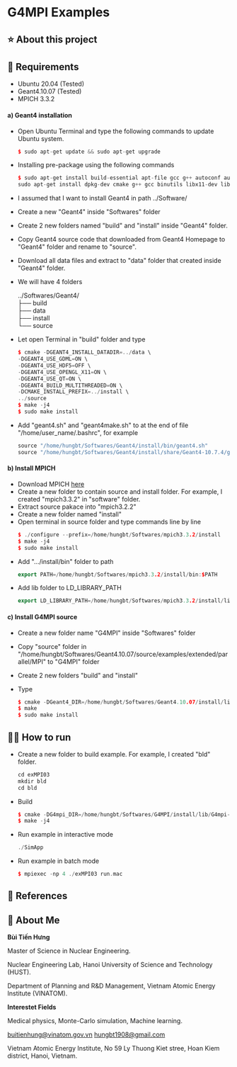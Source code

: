 # G4MPI Examples

## ⭐ About this project


## 🔧 Requirements
* Ubuntu 20.04 (Tested)
* Geant4.10.07 (Tested)
* MPICH 3.3.2 

#### a) Geant4 installation
- Open Ubuntu Terminal and type the following commands to update Ubuntu system.
    ```c++
    $ sudo apt-get update && sudo apt-get upgrade
    ```

- Installing pre-package using the following commands
    ```c++
    $ sudo apt-get install build-essential apt-file gcc g++ autoconf automake automake1.11 tcl8.6-dev tk8.6-dev libglu1-mesa-dev libgl1-mesa-dev libxt-dev libxmu-dev libglew-dev libglw1-mesa-dev gfortran inventor-dev libxaw7-dev freeglut3-dev libxerces-c-dev libxmltok1-dev qt5-default libxi-dev libclutter-gtk-1.0-0 cmake libxmlrpc-core-c3-dev tclxml tclxml-dev libexpat1-dev libgtk2.0-dev libxpm-dev x11proto-gl-dev x11proto-input-dev -y
    sudo apt-get install dpkg-dev cmake g++ gcc binutils libx11-dev libxpm-dev libxft-dev libxext-dev python libssl-dev gfortran libpcre3-dev xlibmesa-glu-dev libglew1.5-dev libftgl-dev libmysqlclient-dev libfftw3-dev libcfitsio-dev graphviz-dev libavahi-compat-libdnssd-dev libldap2-dev python-dev libxml2-dev libkrb5-dev libgsl0-dev qtwebengine5-dev
    ```
- I assumed that I want to install Geant4 in path ../Software/
- Create a new "Geant4" inside "Softwares" folder 
- Create 2 new folders named "build" and "install" inside "Geant4" folder.
- Copy Geant4 source code that downloaded from Geant4 Homepage to "Geant4" folder and rename to "source".
- Download all data files and extract to "data" folder that created inside "Geant4" folder.
- We will have 4 folders

    ../Softwares/Geant4/\
    ├── build\
    ├── data\
    ├── install\
    └── source

- Let open Terminal in "build" folder and type
    ```c++
    $ cmake -DGEANT4_INSTALL_DATADIR=../data \
    -DGEANT4_USE_GDML=ON \
    -DGEANT4_USE_HDF5=OFF \
    -DGEANT4_USE_OPENGL_X11=ON \
    -DGEANT4_USE_QT=ON \
    -DGEANT4_BUILD_MULTITHREADED=ON \ 
    -DCMAKE_INSTALL_PREFIX=../install \
    ../source
    $ make -j4
    $ sudo make install
    ```
- Add "geant4.sh" and "geant4make.sh" to at the end of file "/home/user_name/.bashrc", for example
    ```c++
    source "/home/hungbt/Softwares/Geant4/install/bin/geant4.sh"
    source "/home/hungbt/Softwares/Geant4/install/share/Geant4-10.7.4/geant4make/geant4make.sh"
    ```

#### b) Install MPICH
- Download MPICH [here](https://www.mpich.org/downloads/versions/)
- Create a new folder to contain source and install folder. For example, I created "mpich3.3.2" in "software" folder.
- Extract source pakace into "mpich3.2.2"
- Create a new folder named "install"
- Open terminal in source folder and type commands line by line
    ```c++
    $ ./configure --prefix=/home/hungbt/Softwares/mpich3.3.2/install
    $ make -j4
    $ sudo make install
    ```
- Add ".../install/bin" folder to path
    ```c++
    export PATH=/home/hungbt/Softwares/mpich3.3.2/install/bin:$PATH
    ```
- Add lib folder to LD_LIBRARY_PATH
    ```c++
    export LD_LIBRARY_PATH=/home/hungbt/Softwares/mpich3.3.2/install/lib:$LD_LIBRARY_PATH
    ```
#### c) Install G4MPI source
- Create a new folder name "G4MPI" inside "Softwares" folder
- Copy "source" folder in "/home/hungbt/Softwares/Geant4.10.07/source/examples/extended/parallel/MPI" to "G4MPI" folder
- Create 2 new folders "build" and "install"
- Type 

    ```c++
    $ cmake -DGeant4_DIR=/home/hungbt/Softwares/Geant4.10.07/install/lib/Geant4-10.7.4 -DCMAKE_INSTALL_PREFIX=/home/hungbt/Softwares/G4MPI/install ../source
    $ make
    $ sudo make install
    ```

## 🏃‍♂️ How to run
- Create a new folder to build example. For example, I created "bld" folder.
    ```c++
    cd exMPI03
    mkdir bld
    cd bld
    ```
- Build
    ```c++
    $ cmake -DG4mpi_DIR=/home/hungbt/Softwares/G4MPI/install/lib/G4mpi-10.7.4 -DCMAKE_CXX_COMPILER=mpicxx -DGeant4_DIR=/home/hungbt/Softwares/Geant4.10.07/install/lib/Geant4-10.7.4 ../
    $ make -j4
    ```
- Run example in interactive mode
    ```c++
    ./SimApp
    ```
- Run example in batch mode
    ```c++
    $ mpiexec -np 4 ./exMPI03 run.mac
    ```

## 📒 References

## 🚀 About Me
**Bùi Tiến Hưng**

Master of Science in Nuclear Engineering.

Nuclear Engineering Lab, Hanoi University of Science and Technology (HUST).

Department of Planning and R&D Management, Vietnam Atomic Energy Institute (VINATOM).

**Interestet Fields**

Medical physics, Monte-Carlo simulation, Machine learning.
 
buitienhung@vinatom.gov.vn
hungbt1908@gmail.com

Vietnam Atomic Energy Institute, No 59 Ly Thuong Kiet stree, Hoan Kiem district, Hanoi, Vietnam. 
